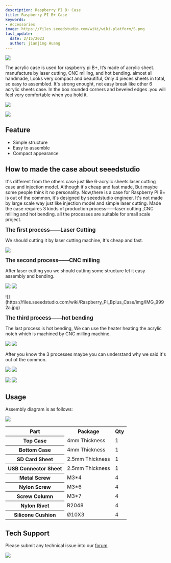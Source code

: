```yaml
---
description: Raspberry PI B+ Case
title: Raspberry PI B+ Case
keywords:
- Accessories
image: https://files.seeedstudio.com/wiki/wiki-platform/S.png
last_update:
  date: 2/15/2023
  author: jianjing Huang
---
```


<!-- ---
name: Raspberry PI B+ Case
category: MakerPro
bzurl: https://www.seeedstudio.com/Rasbperry-Pi-Model-B-Case-p-2147.html
oldwikiname:  Raspberry PI B+ Case
prodimagename:
surveyurl: https://www.research.net/r/Raspberry_PI_Bplus_Case
sku:  114990084 -->

![](https://files.seeedstudio.com/wiki/Raspberry_PI_Bplus_Case/img/IMG_9955b.jpg)

The acrylic case is used for raspberry pi B+, It’s made of acrylic sheet. manufacture by laser cutting, CNC milling, and hot bending. almost all handmade, Looks very compact and beautiful, Only 4 pieces sheets in total, so easy to assembled. It's strong enought, not easy break like other 6 acrylic sheets case. In the box rounded corners and beveled edges  .you will feel very comfortable when you hold it.

![](https://files.seeedstudio.com/wiki/Raspberry_PI_Bplus_Case/img/IMG_9852.jpg)

[![](https://files.seeedstudio.com/wiki/Seeed-WiKi/docs/images/300px-Get_One_Now_Banner-ragular.png)](https://www.seeedstudio.com/depot/Rasbperry-Pi-Model-B-Case-p-2147.html)

## Feature

* Simple structure
* Easy to assemble
* Compact appearance

## How to made the case about seeedstudio

It's different from the others case just like 6-acrylic sheets laser cutting case and injection model. Although it's cheap and fast made, But maybe some people think it no personality. Now,there is a case for Raspberry PI B+ is out of the common, it's designed by seeedstudio engineer. It's not made by large scale way just like injection model and simple laser cutting. Made the case requires 3 kinds of production process——laser cutting ,CNC milling and hot bending. all the processes are suitable for small scale project.

**<big>The first process——Laser Cutting</big>**

We should cutting it by laser cutting machine, It's cheap and fast.

![](https://files.seeedstudio.com/wiki/Raspberry_PI_Bplus_Case/img/20141014201602.jpg)

**<big>The second process——CNC milling</big>**

After laser cutting you we should cutting some structure let it easy assembly and bending.

![](https://files.seeedstudio.com/wiki/Raspberry_PI_Bplus_Case/img/20141014204954.jpg)
![](https://files.seeedstudio.com/wiki/Raspberry_PI_Bplus_Case/img/20141014205015.jpg)

<div class="center"><div class="floatnone">![](https://files.seeedstudio.com/wiki/Raspberry_PI_Bplus_Case/img/IMG_9992a.jpg)</div></div>

**<big>The third process——hot bending</big>**

The last process is hot bending, We can use the heater heating the acrylic notch which is machined by CNC milling machine.

![](https://files.seeedstudio.com/wiki/Raspberry_PI_Bplus_Case/img/20141014213212.jpg)
![](https://files.seeedstudio.com/wiki/Raspberry_PI_Bplus_Case/img/20141014213752.jpg)

After you know the 3 processes maybe you can understand why we said it's out of the common.

![](https://files.seeedstudio.com/wiki/Raspberry_PI_Bplus_Case/img/IMG_9951a.jpg)
![](https://files.seeedstudio.com/wiki/Raspberry_PI_Bplus_Case/img/IMG_9974.JPG)

![](https://files.seeedstudio.com/wiki/Raspberry_PI_Bplus_Case/img/IMG_9980a.jpg)
![](https://files.seeedstudio.com/wiki/Raspberry_PI_Bplus_Case/img/IMG_9975a.jpg)

## Usage

Assembly diagram is as follows:

![](https://files.seeedstudio.com/wiki/Raspberry_PI_Bplus_Case/img/20141016191832.jpg)

<table  cellspacing="0" width="80%">
<tr>
<th scope="col"> Part
</th>
<th scope="col"> Package
</th>
<th scope="col"> Qty
</th></tr>
<tr>
<th scope="row"> Top Case
</th>
<td> 4mm Thickness
</td>
<td> 1
</td></tr>
<tr>
<th scope="row"> Bottom Case
</th>
<td> 4mm Thickness
</td>
<td> 1
</td></tr>
<tr>
<th scope="row"> SD Card Sheet
</th>
<td> 2.5mm Thickness
</td>
<td> 1
</td></tr>
<tr>
<th scope="row"> USB Connector Sheet
</th>
<td> 2.5mm Thickness
</td>
<td> 1
</td></tr>
<tr>
<th scope="row"> Metal Screw
</th>
<td> M3*4
</td>
<td> 4
</td></tr>
<tr>
<th scope="row">Nylon Screw
</th>
<td> M3*6
</td>
<td> 4
</td></tr>
<tr>
<th scope="row"> Screw Column
</th>
<td> M3*7
</td>
<td> 4
</td></tr>
<tr>
<th scope="row">Nylon Rivet
</th>
<td> R2048
</td>
<td> 4
</td></tr>
<tr>
<th scope="row"> Silicone Cushion
</th>
<td> Ø10X3
</td>
<td> 4
</td></tr></table>

## Tech Support

Please submit any technical issue into our [forum](https://forum.seeedstudio.com/). <br />
<p style={{textAlign: 'center'}}><a href="https://www.seeedstudio.com/act-4.html?utm_source=wiki&utm_medium=wikibanner&utm_campaign=newproducts" target="_blank"><img src="https://files.seeedstudio.com/wiki/Wiki_Banner/new_product.jpg" /></a></p>
